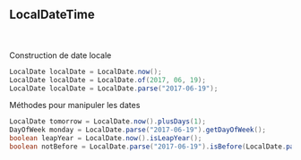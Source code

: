 ## LocalDateTime
<br><br>
Construction de date locale
```java
LocalDate localDate = LocalDate.now();
LocalDate localDate = LocalDate.of(2017, 06, 19);
LocalDate localDate = LocalDate.parse("2017-06-19");
```
Méthodes pour manipuler les dates
```java
LocalDate tomorrow = LocalDate.now().plusDays(1);
DayOfWeek monday = LocalDate.parse("2017-06-19").getDayOfWeek();
boolean leapYear = LocalDate.now().isLeapYear();
boolean notBefore = LocalDate.parse("2017-06-19").isBefore(LocalDate.parse("2016-06-18"))
```
<br><br>